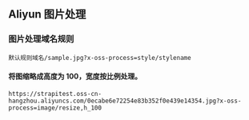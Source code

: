 ## Aliyun 图片处理

### 图片处理域名规则
```
默认规则域名/sample.jpg?x-oss-process=style/stylename
```

#### 将图缩略成高度为 100，宽度按比例处理。
```
https://strapitest.oss-cn-hangzhou.aliyuncs.com/0ecabe6e72254e83b352f0e439e14354.jpg?x-oss-process=image/resize,h_100
```
